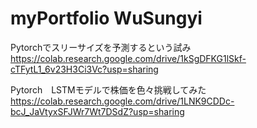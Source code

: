 # myPortfolio WuSungyi

Pytorchでスリーサイズを予測するという試み
https://colab.research.google.com/drive/1kSgDFKG1lSkf-cTFytL1_6v23H3Ci3Vc?usp=sharing

Pytorch　LSTMモデルで株価を色々挑戦してみた
https://colab.research.google.com/drive/1LNK9CDDc-bcJ_JaVtyxSFJWr7Wt7DSdZ?usp=sharing
